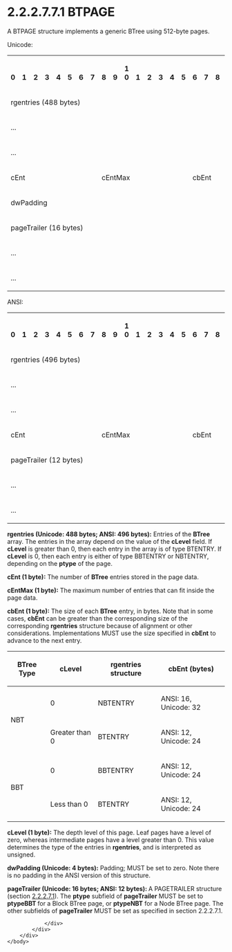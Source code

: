 <html dir="LTR" xmlns:mshelp="http://msdn.microsoft.com/mshelp" xmlns:ddue="http://ddue.schemas.microsoft.com/authoring/2003/5" xmlns:xlink="http://www.w3.org/1999/xlink" xmlns:tool="http://www.microsoft.com/tooltip">
    <head>
        <meta http-equiv="Content-Type" content="text/html; CHARSET=utf-8"></meta>
        <meta name="save" content="history"></meta>
        <title>2.2.2.7.7.1 BTPAGE</title>
        <xml>
            <mshelp:toctitle title="2.2.2.7.7.1 BTPAGE"></mshelp:toctitle>
            <mshelp:rltitle title="[MS-PST]: BTPAGE"></mshelp:rltitle>
            <mshelp:keyword index="A" term="4f0cd8e7-c2d0-4975-90a4-d417cfca77f8"></mshelp:keyword>
            <mshelp:attr name="DCSext.ContentType" value="open specification"></mshelp:attr>
            <mshelp:attr name="AssetID" value="4f0cd8e7-c2d0-4975-90a4-d417cfca77f8"></mshelp:attr>
            <mshelp:attr name="TopicType" value="kbRef"></mshelp:attr>
            <mshelp:attr name="DCSext.Title" value="[MS-PST]: BTPAGE" />
        </xml>
    </head>
    <body>
        <div id="header">
            <h1 class="heading">2.2.2.7.7.1 BTPAGE</h1>
        </div>
        <div id="mainSection">
            <div id="mainBody">
                <div id="allHistory" class="saveHistory"></div>
                <div id="sectionSection0" class="section" name="collapseableSection">
                    

<p>A BTPAGE structure implements a generic BTree using 512-byte
pages. </p>

<p>Unicode:</p>

<table>
 <tr>
  <th><p><br>0</p></th>
  <th><p><br>1</p></th>
  <th><p><br>2</p></th>
  <th><p><br>3</p></th>
  <th><p><br>4</p></th>
  <th><p><br>5</p></th>
  <th><p><br>6</p></th>
  <th><p><br>7</p></th>
  <th><p><br>8</p></th>
  <th><p><br>9</p></th>
  <th><p>1<br>0</p></th>
  <th><p><br>1</p></th>
  <th><p><br>2</p></th>
  <th><p><br>3</p></th>
  <th><p><br>4</p></th>
  <th><p><br>5</p></th>
  <th><p><br>6</p></th>
  <th><p><br>7</p></th>
  <th><p><br>8</p></th>
  <th><p><br>9</p></th>
  <th><p>2<br>0</p></th>
  <th><p><br>1</p></th>
  <th><p><br>2</p></th>
  <th><p><br>3</p></th>
  <th><p><br>4</p></th>
  <th><p><br>5</p></th>
  <th><p><br>6</p></th>
  <th><p><br>7</p></th>
  <th><p><br>8</p></th>
  <th><p><br>9</p></th>
  <th><p>3<br>0</p></th>
  <th><p><br>1</p></th>
 </tr>
 <tr>
  <td colspan="32">
  <p>rgentries
  (488 bytes)</p>
  </td>
 </tr>
 <tr>
  <td colspan="32">
  <p>...</p>
  </td>
 </tr>
 <tr>
  <td colspan="32">
  <p>...</p>
  </td>
 </tr>
 <tr>
  <td colspan="8">
  <p>cEnt</p>
  </td>
  <td colspan="8">
  <p>cEntMax</p>
  </td>
  <td colspan="8">
  <p>cbEnt</p>
  </td>
  <td colspan="8">
  <p>cLevel</p>
  </td>
 </tr>
 <tr>
  <td colspan="32">
  <p>dwPadding</p>
  </td>
 </tr>
 <tr>
  <td colspan="32">
  <p>pageTrailer
  (16 bytes)</p>
  </td>
 </tr>
 <tr>
  <td colspan="32">
  <p>...</p>
  </td>
 </tr>
 <tr>
  <td colspan="32">
  <p>...</p>
  </td>
 </tr>
</table>

<p>ANSI:</p>

<table>
 <tr>
  <th><p><br>0</p></th>
  <th><p><br>1</p></th>
  <th><p><br>2</p></th>
  <th><p><br>3</p></th>
  <th><p><br>4</p></th>
  <th><p><br>5</p></th>
  <th><p><br>6</p></th>
  <th><p><br>7</p></th>
  <th><p><br>8</p></th>
  <th><p><br>9</p></th>
  <th><p>1<br>0</p></th>
  <th><p><br>1</p></th>
  <th><p><br>2</p></th>
  <th><p><br>3</p></th>
  <th><p><br>4</p></th>
  <th><p><br>5</p></th>
  <th><p><br>6</p></th>
  <th><p><br>7</p></th>
  <th><p><br>8</p></th>
  <th><p><br>9</p></th>
  <th><p>2<br>0</p></th>
  <th><p><br>1</p></th>
  <th><p><br>2</p></th>
  <th><p><br>3</p></th>
  <th><p><br>4</p></th>
  <th><p><br>5</p></th>
  <th><p><br>6</p></th>
  <th><p><br>7</p></th>
  <th><p><br>8</p></th>
  <th><p><br>9</p></th>
  <th><p>3<br>0</p></th>
  <th><p><br>1</p></th>
 </tr>
 <tr>
  <td colspan="32">
  <p>rgentries
  (496 bytes)</p>
  </td>
 </tr>
 <tr>
  <td colspan="32">
  <p>...</p>
  </td>
 </tr>
 <tr>
  <td colspan="32">
  <p>...</p>
  </td>
 </tr>
 <tr>
  <td colspan="8">
  <p>cEnt</p>
  </td>
  <td colspan="8">
  <p>cEntMax</p>
  </td>
  <td colspan="8">
  <p>cbEnt</p>
  </td>
  <td colspan="8">
  <p>cLevel</p>
  </td>
 </tr>
 <tr>
  <td colspan="32">
  <p>pageTrailer
  (12 bytes)</p>
  </td>
 </tr>
 <tr>
  <td colspan="32">
  <p>...</p>
  </td>
 </tr>
 <tr>
  <td colspan="32">
  <p>...</p>
  </td>
 </tr>
</table>

<p><b>rgentries (Unicode: 488 bytes; ANSI: 496 bytes):</b>
Entries of the <b>BTree</b> array. The entries in the array depend on the value
of the <b>cLevel</b> field. If <b>cLevel</b> is greater than 0, then each entry
in the array is of type BTENTRY. If <b>cLevel</b> is 0, then each entry is
either of type BBTENTRY or NBTENTRY, depending on the <b>ptype</b> of the page.</p>

<p><b>cEnt (1 byte):</b> The number of <b>BTree</b>
entries stored in the page data.</p>

<p><b>cEntMax (1 byte):</b> The maximum number of
entries that can fit inside the page data.</p>

<p><b>cbEnt (1 byte):</b> The size of each <b>BTree</b>
entry, in bytes. Note that in some cases, <b>cbEnt</b> can be greater than the
corresponding size of the corresponding <b>rgentries</b> structure because of
alignment or other considerations. Implementations MUST use the size specified
in <b>cbEnt</b> to advance to the next entry.</p>

<table>
 <thead>
  <tr>
   <th>
   <p>BTree
   Type</p>
   </th>
   <th>
   <p>cLevel</p>
   </th>
   <th>
   <p>rgentries
   structure</p>
   </th>
   <th>
   <p>cbEnt
   (bytes)</p>
   </th>
  </tr>
 </thead>
 <tr>
  <td rowspan="2">
  <p>NBT</p>
  </td>
  <td>
  <p>0</p>
  </td>
  <td>
  <p>NBTENTRY</p>
  </td>
  <td>
  <p>ANSI:
  16, Unicode: 32</p>
  </td>
 </tr>
 <tr>
  <td>
  <p>Greater
  than 0</p>
  </td>
  <td>
  <p>BTENTRY</p>
  </td>
  <td>
  <p>ANSI:
  12, Unicode: 24</p>
  </td>
 </tr>
 <tr>
  <td rowspan="2">
  <p>BBT</p>
  </td>
  <td>
  <p>0</p>
  </td>
  <td>
  <p>BBTENTRY</p>
  </td>
  <td>
  <p>ANSI:
  12, Unicode: 24</p>
  </td>
 </tr>
 <tr>
  <td>
  <p>Less
  than 0</p>
  </td>
  <td>
  <p>BTENTRY</p>
  </td>
  <td>
  <p>ANSI:
  12, Unicode: 24</p>
  </td>
 </tr>
</table>

<p><b>cLevel (1 byte):</b> The depth level of this page.
Leaf pages have a level of zero, whereas intermediate pages have a level
greater than 0. This value determines the type of the entries in <b>rgentries</b>,
and is interpreted as unsigned.</p>

<p><b>dwPadding (Unicode: 4 bytes):</b> Padding; MUST be
set to zero. Note there is no padding in the ANSI version of this structure.</p>

<p><b>pageTrailer (Unicode: 16 bytes; ANSI: 12 bytes): </b>A
PAGETRAILER structure (section <a href="f4ccb38a-930a-4db4-98df-a69c195926ba.htm">2.2.2.7.1</a>). The <b>ptype</b>
subfield of <b>pageTrailer</b> MUST be set to <b>ptypeBBT </b>for a Block BTree
page, or <b>ptypeNBT</b> for a Node BTree page. The other subfields of <b>pageTrailer</b>
MUST be set as specified in section 2.2.2.7.1.</p>


                </div>
            </div>
        </div>
    </body>
</html>